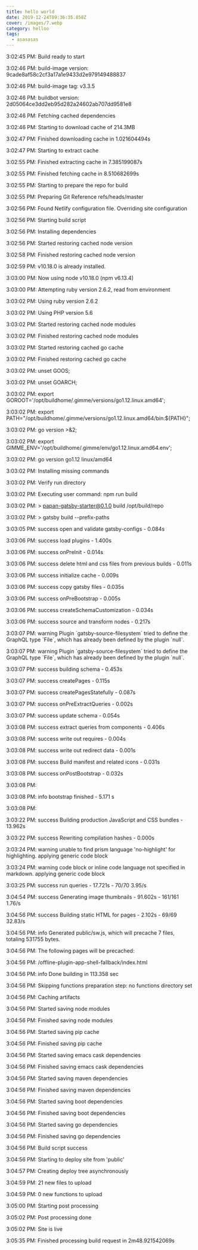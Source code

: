 ```yaml
---
title: hello world
date: 2019-12-24T09:36:35.858Z
cover: /images/7.webp
category: helloo
tags:
  - asasasas
---
```

3:02:45 PM: Build ready to start

3:02:46 PM: build-image version: 9cade8af58c2cf3a17a1e9433d2e979149488837

3:02:46 PM: build-image tag: v3.3.5

3:02:46 PM: buildbot version: 2d05064ce3dd2eb95d282a24602ab707dd9581e8

3:02:46 PM: Fetching cached dependencies

3:02:46 PM: Starting to download cache of 214.3MB

3:02:47 PM: Finished downloading cache in 1.021604494s

3:02:47 PM: Starting to extract cache

3:02:55 PM: Finished extracting cache in 7.385199087s

3:02:55 PM: Finished fetching cache in 8.510682699s

3:02:55 PM: Starting to prepare the repo for build

3:02:55 PM: Preparing Git Reference refs/heads/master

3:02:56 PM: Found Netlify configuration file. Overriding site configuration

3:02:56 PM: Starting build script

3:02:56 PM: Installing dependencies

3:02:56 PM: Started restoring cached node version

3:02:58 PM: Finished restoring cached node version

3:02:59 PM: v10.18.0 is already installed.

3:03:00 PM: Now using node v10.18.0 (npm v6.13.4)

3:03:00 PM: Attempting ruby version 2.6.2, read from environment

3:03:02 PM: Using ruby version 2.6.2

3:03:02 PM: Using PHP version 5.6

3:03:02 PM: Started restoring cached node modules

3:03:02 PM: Finished restoring cached node modules

3:03:02 PM: Started restoring cached go cache

3:03:02 PM: Finished restoring cached go cache

3:03:02 PM: unset GOOS;

3:03:02 PM: unset GOARCH;

3:03:02 PM: export GOROOT='/opt/buildhome/.gimme/versions/go1.12.linux.amd64';

3:03:02 PM: export PATH="/opt/buildhome/.gimme/versions/go1.12.linux.amd64/bin:${PATH}";

3:03:02 PM: go version >&2;

3:03:02 PM: export GIMME_ENV='/opt/buildhome/.gimme/env/go1.12.linux.amd64.env';

3:03:02 PM: go version go1.12 linux/amd64

3:03:02 PM: Installing missing commands

3:03:02 PM: Verify run directory

3:03:02 PM: Executing user command: npm run build

3:03:02 PM: > papan-gatsby-starter@0.1.0 build /opt/build/repo

3:03:02 PM: > gatsby build --prefix-paths

3:03:05 PM: success open and validate gatsby-configs - 0.084s

3:03:06 PM: success load plugins - 1.400s

3:03:06 PM: success onPreInit - 0.014s

3:03:06 PM: success delete html and css files from previous builds - 0.011s

3:03:06 PM: success initialize cache - 0.009s

3:03:06 PM: success copy gatsby files - 0.035s

3:03:06 PM: success onPreBootstrap - 0.005s

3:03:06 PM: success createSchemaCustomization - 0.034s

3:03:06 PM: success source and transform nodes - 0.217s

3:03:07 PM: warning Plugin \`gatsby-source-filesystem\` tried to define the GraphQL type \`File\`, which has already been defined by the plugin \`null\`.

3:03:07 PM: warning Plugin \`gatsby-source-filesystem\` tried to define the GraphQL type \`File\`, which has already been defined by the plugin \`null\`.

3:03:07 PM: success building schema - 0.453s

3:03:07 PM: success createPages - 0.115s

3:03:07 PM: success createPagesStatefully - 0.087s

3:03:07 PM: success onPreExtractQueries - 0.002s

3:03:07 PM: success update schema - 0.054s

3:03:08 PM: success extract queries from components - 0.406s

3:03:08 PM: success write out requires - 0.004s

3:03:08 PM: success write out redirect data - 0.001s

3:03:08 PM: success Build manifest and related icons - 0.031s

3:03:08 PM: success onPostBootstrap - 0.032s

3:03:08 PM: ⠀

3:03:08 PM: info bootstrap finished - 5.171 s

3:03:08 PM: ⠀

3:03:22 PM: success Building production JavaScript and CSS bundles - 13.962s

3:03:22 PM: success Rewriting compilation hashes - 0.000s

3:03:24 PM: warning unable to find prism language 'no-highlight' for highlighting. applying generic code block

3:03:24 PM: warning code block or inline code language not specified in markdown. applying generic code block

3:03:25 PM: success run queries - 17.721s - 70/70 3.95/s

3:04:54 PM: success Generating image thumbnails - 91.602s - 161/161 1.76/s

3:04:56 PM: success Building static HTML for pages - 2.102s - 69/69 32.83/s

3:04:56 PM: info Generated public/sw.js, which will precache 7 files, totaling 531755 bytes.

3:04:56 PM: The following pages will be precached:

3:04:56 PM: /offline-plugin-app-shell-fallback/index.html

3:04:56 PM: info Done building in 113.358 sec

3:04:56 PM: Skipping functions preparation step: no functions directory set

3:04:56 PM: Caching artifacts

3:04:56 PM: Started saving node modules

3:04:56 PM: Finished saving node modules

3:04:56 PM: Started saving pip cache

3:04:56 PM: Finished saving pip cache

3:04:56 PM: Started saving emacs cask dependencies

3:04:56 PM: Finished saving emacs cask dependencies

3:04:56 PM: Started saving maven dependencies

3:04:56 PM: Finished saving maven dependencies

3:04:56 PM: Started saving boot dependencies

3:04:56 PM: Finished saving boot dependencies

3:04:56 PM: Started saving go dependencies

3:04:56 PM: Finished saving go dependencies

3:04:56 PM: Build script success

3:04:56 PM: Starting to deploy site from 'public'

3:04:57 PM: Creating deploy tree asynchronously

3:04:59 PM: 21 new files to upload

3:04:59 PM: 0 new functions to upload

3:05:00 PM: Starting post processing

3:05:02 PM: Post processing done

3:05:02 PM: Site is live

3:05:35 PM: Finished processing build request in 2m48.921542069s
